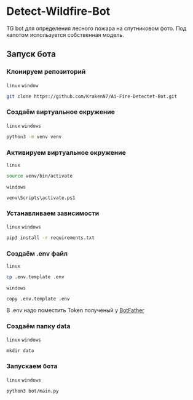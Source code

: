 # Detect-Wildfire-Bot

TG bot для определения лесного пожара на спутниковом фото. Под капотом используется собственная модель.

## Запуск бота

### Клонируем репозиторий

`linux`  `window`

```bash
git clone https://github.com/KrakenN7/Ai-Fire-Detectet-Bot.git
```

### Создаём виртуальное окружение

`linux` `windows`

```bash
python3 -m venv venv
```

### Активируем виртуальное окружение

`linux`

```bash
source venv/bin/activate
```

`windows`

```shell
venv\Scripts\activate.ps1
```

### Устанавливаем зависимости

`linux`  `windows`

```bash
pip3 install -r requirements.txt
```

### Создаём .env файл

`linux`

```bash
cp .env.template .env
```

`windows`

```shell
copy .env.template .env
```

В .env надо поместить Token полученый у [BotFather](https://t.me/BotFather)

### Создаём папку data

`linux`  `windows`

```
mkdir data
```

### Запускаем бота

`linux` `windows`

```bash
python3 bot/main.py
```
